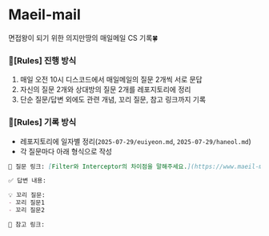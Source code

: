 # Maeil-mail
면접왕이 되기 위한 의지만땅의 매일메일 CS 기록🍀

### 🌼[Rules] 진행 방식
1. 매일 오전 10시 디스코드에서 매일메일의 질문 2개씩 서로 문답
2. 자신의 질문 2개와 상대방의 질문 2개를 레포지토리에 정리
3. 단순 질문/답변 외에도 관련 개념, 꼬리 질문, 참고 링크까지 기록

### 🌼[Rules] 기록 방식
- 레포지토리에 일자별 정리(`2025-07-29/euiyeon.md`, `2025-07-29/haneol.md`)
- 각 질문마다 아래 형식으로 작성
  
```md
🔗 질문 링크: [Filter와 Interceptor의 차이점을 말해주세요.](https://www.maeil-mail.kr/question/10)

✅ 답변 내용:

💡 꼬리 질문:
- 꼬리 질문1
- 꼬리 질문2

👀 참고 링크:

```
